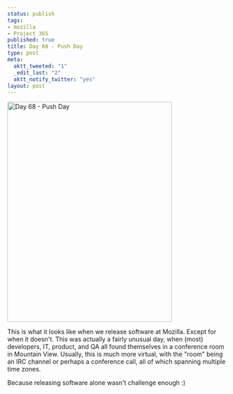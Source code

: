 ```yaml
--- 
status: publish
tags: 
- mozilla
- Project 365
published: true
title: Day 68 - Push Day
type: post
meta: 
  aktt_tweeted: "1"
  _edit_last: "2"
  aktt_notify_twitter: "yes"
layout: post
---
```

<a href="http://www.flickr.com/photos/freeed/5513837326/" title="Day 68 - Push Day by Fred​, on Flickr"><img src="http://farm6.static.flickr.com/5254/5513837326_6e53097b12.jpg" width="375" height="500" alt="Day 68 - Push Day" /></a>

This is what it looks like when we release software at Mozilla. Except for when it doesn't. This was actually a fairly unusual day, when (most) developers, IT, product, and QA all found themselves in a conference room in Mountain View. Usually, this is much more virtual, with the "room" being an IRC channel or perhaps a conference call, all of which spanning multiple time zones.

Because releasing software alone wasn't challenge enough :)

